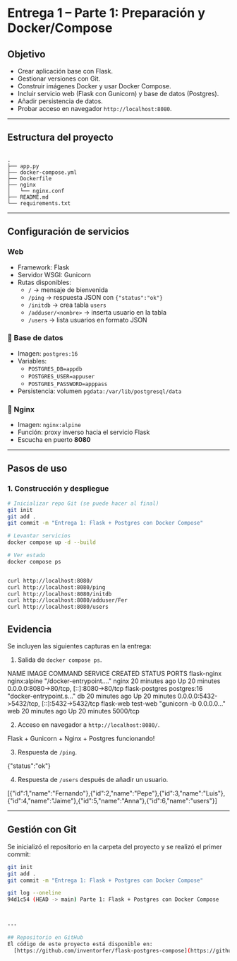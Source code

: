 # Entrega 1 – Parte 1: Preparación y Docker/Compose

##  Objetivo
- Crear aplicación base con Flask.
- Gestionar versiones con Git.
- Construir imágenes Docker y usar Docker Compose.
- Incluir servicio web (Flask con Gunicorn) y base de datos (Postgres).
- Añadir persistencia de datos.
- Probar acceso en navegador `http://localhost:8080`.

---

##  Estructura del proyecto


```

.
├── app.py
├── docker-compose.yml
├── Dockerfile
├── nginx
│   └── nginx.conf
├── README.md
└── requirements.txt

```


---

##  Configuración de servicios

###  Web
- Framework: Flask
- Servidor WSGI: Gunicorn
- Rutas disponibles:
  - `/` → mensaje de bienvenida
  - `/ping` → respuesta JSON con `{"status":"ok"}`
  - `/initdb` → crea tabla `users`
  - `/adduser/<nombre>` → inserta usuario en la tabla
  - `/users` → lista usuarios en formato JSON

### 🔹 Base de datos
- Imagen: `postgres:16`
- Variables:
  - `POSTGRES_DB=appdb`
  - `POSTGRES_USER=appuser`
  - `POSTGRES_PASSWORD=apppass`
- Persistencia: volumen `pgdata:/var/lib/postgresql/data`

### 🔹 Nginx
- Imagen: `nginx:alpine`
- Función: proxy inverso hacia el servicio Flask
- Escucha en puerto **8080**

---

##  Pasos de uso

### 1. Construcción y despliegue
```bash
# Inicializar repo Git (se puede hacer al final)
git init
git add .
git commit -m "Entrega 1: Flask + Postgres con Docker Compose"

# Levantar servicios
docker compose up -d --build

# Ver estado
docker compose ps


curl http://localhost:8080/
curl http://localhost:8080/ping
curl http://localhost:8080/initdb
curl http://localhost:8080/adduser/Fer
curl http://localhost:8080/users
```  

## Evidencia
Se incluyen las siguientes capturas en la entrega:
1. Salida de `docker compose ps`.

NAME             IMAGE          COMMAND                  SERVICE   CREATED          STATUS          PORTS
flask-nginx      nginx:alpine   "/docker-entrypoint.…"   nginx     20 minutes ago   Up 20 minutes   0.0.0.0:8080->80/tcp, [::]:8080->80/tcp
flask-postgres   postgres:16    "docker-entrypoint.s…"   db        20 minutes ago   Up 20 minutes   0.0.0.0:5432->5432/tcp, [::]:5432->5432/tcp
flask-web        test-web       "gunicorn -b 0.0.0.0…"   web       20 minutes ago   Up 20 minutes   5000/tcp

2. Acceso en navegador a `http://localhost:8080/`.

Flask + Gunicorn + Nginx + Postgres funcionando!


3. Respuesta de `/ping`.

{"status":"ok"}

4. Respuesta de `/users` después de añadir un usuario.

[{"id":1,"name":"Fernando"},{"id":2,"name":"Pepe"},{"id":3,"name":"Luis"},{"id":4,"name":"Jaime"},{"id":5,"name":"Anna"},{"id":6,"name":"users"}]


---

## Gestión con Git

Se inicializó el repositorio en la carpeta del proyecto y se realizó el primer commit:

```bash
git init
git add .
git commit -m "Entrega 1: Flask + Postgres con Docker Compose"

git log --oneline
94d1c54 (HEAD -> main) Parte 1: Flask + Postgres con Docker Compose



---

## Repositorio en GitHub
El código de este proyecto está disponible en:  
  [https://github.com/inventorfer/flask-postgres-compose](https://github.com/inventorfer/flask-postgres-compose)
